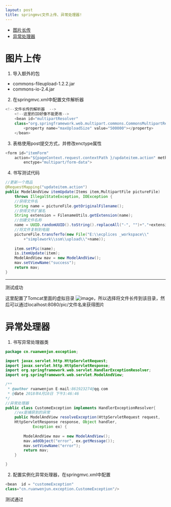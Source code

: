 ```yaml
---
layout: post
title: springmvc文件上传、异常处理器!
---
```

* [图片长传](#图片长传)
* [异常处理器](#异常处理器)

# 图片上传
1. 导入额外的包
- commons-fileupload-1.2.2.jar
- commons-io-2.4.jar
2. 在springmvc.xml中配置文件解析器

```java
<!--文件长传的解析器  -->
    <!--这里的ID好像不能更改-->
	<bean id="multipartResolver" 
	class="org.springframework.web.multipart.commons.CommonsMultipartResolver">
		<property name="maxUploadSize" value="500000"></property>
	</bean>
```
3. 表格使用post提交方式，并修改enctype属性

```java
<form id="itemForm"	
    action="${pageContext.request.contextPath }/updateitem.action" method="post
		enctype="multipart/form-data">
```
4. 书写测试代码

```java
//更新一个商品
@RequestMapping("updateitem.action")
public ModelAndView itemUpdate(Items item,MultipartFile pictureFile)
    throws IllegalStateException, IOException {
    //获得文件名
	String name = pictureFile.getOriginalFilename();
	//获得文件扩展名
	String extension = FilenameUtils.getExtension(name);
	//创建文件名称
	name = UUID.randomUUID().toString().replaceAll("-", "")+"."+extension;
	//将文件复制到电脑
	pictureFile.transferTo(new File("E:\\ecplices _workspace\\"
	    +"simplework\\ssm\\upload\\"+name));
	    
	item.setPic(name);
	is.itemUpdate(item);
	ModelAndView mav = new ModelAndView();
	mav.setViewName("success");
	return mav; 
}
```

---
测试成功

这里配置了Tomcat里面的虚拟目录
![image](https://ruanwenjun.github.io/images/QQ图片20180410161626.png)，所以选择将文件长传到该目录，然后可以通过localhost:8080/pic/文件名来获得图片

# 异常处理器
1. 书写异常处理器类

```java
package cn.ruanwenjun.exception;

import javax.servlet.http.HttpServletRequest;
import javax.servlet.http.HttpServletResponse;
import org.springframework.web.servlet.HandlerExceptionResolver;
import org.springframework.web.servlet.ModelAndView;

/**
 * @author ruanwenjun E-mail:861923274@qq.com
 * @date 2018年4月10日 下午3:46:46
*/
//异常处理器
public class CustomeException implements HandlerExceptionResolver{
    //ex是捕获到的异常
	public ModelAndView resolveException(HttpServletRequest request,
	HttpServletResponse response, Object handler,
			Exception ex) {
		
		ModelAndView mav = new ModelAndView();
		mav.addObject("error", ex.getMessage());
		mav.setViewName("error");
		return mav;
	}

}

```
2. 配置实例化异常处理器，在springmvc.xml中配置

```java
<bean  id = "customeException"
class="cn.ruanwenjun.exception.CustomeException"/>
```
测试通过

